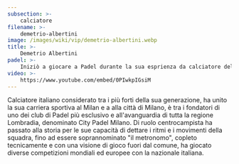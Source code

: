 ```yaml
---
subsection: >-
    calciatore
filename: >-
    demetrio-albertini
image: /images/wiki/vip/demetrio-albertini.webp
title: >-
    Demetrio Albertini
padel: >-
    Iniziò a giocare a Padel durante la sua esprienza da calciatore dell'Atletico di Madrid e poi del Barcellona, per questo si presume che la sua passione per questo sport abbia origine lontane soprattuto legate alle sue epserienze passate in Spagna. in Italia vive e gioca a Milano nel Club City Padel dei quali è tra i fondatori. Lo troviamo spesso in qualità di spettatore a diverse tappe del World Padel Tour, con i giornalisti a bordocampo che puntualmente gli chiedono di lasciargli qualche impressione, rigorosamente in spagnolo.
video: >-
    https://www.youtube.com/embed/0PIwkpIGsiM
---
```

Calciatore italiano considerato tra i più forti della sua generazione, ha unito la sua carriera sportiva al Milan e a alla città di Milano, è tra i fondatori di uno dei club di Padel più esclusivo e all'avanguardia di tutta la regione Lombradia, denominato City Padel Milano. Di ruolo centrocampista ha passato alla storia per le sue capacità di dettare i ritmi e i movimenti della squadra, fino ad essere soprannominato "il metronomo", copleto tecnicamente e con una visione di gioco fuori dal comune, ha giocato diverse competizioni mondiali ed europee con la nazionale italiana.